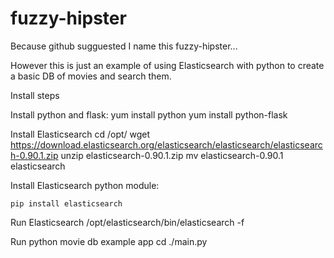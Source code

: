 fuzzy-hipster
=============

Because github sugguested I name this fuzzy-hipster...

However this is just an example of using Elasticsearch with python to create a basic DB of movies and search them.

Install steps

Install python and flask:
    yum install python
    yum install python-flask

Install Elasticsearch
    cd /opt/
    wget https://download.elasticsearch.org/elasticsearch/elasticsearch/elasticsearch-0.90.1.zip
    unzip elasticsearch-0.90.1.zip
    mv elasticsearch-0.90.1 elasticsearch

Install Elasticsearch python module:

    pip install elasticsearch

Run Elasticsearch
/opt/elasticsearch/bin/elasticsearch -f

Run python movie db example app
cd <download directory>
./main.py
